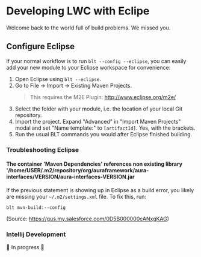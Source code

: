 # Developing LWC with Eclipe

Welcome back to the world full of build problems. We missed you.

## Configure Eclipse

If your normal workflow is to run `blt --config --eclipse`, you can easily add your new module to your Eclipse workspace for convenience:

1. Open Eclipse using `blt --eclipse`.
1. Go to File -> Import -> Existing Maven Projects.
    >This requires the M2E Plugin: http://www.eclipse.org/m2e/
1. Select the folder with your module, i.e. the location of your local Git repository.
1. Import the project. Expand "Advanced" in "Import Maven Projects" modal and set "Name template:" to `[artifactId]`. Yes, with the brackets.
1. Run the usual BLT commands you would after Eclipse finished building.

### Troubleshooting Eclipse

#### The container 'Maven Dependencies' references non existing library '/home/USER/.m2/repository/org/auraframework/aura-interfaces/VERSION/aura-interfaces-VERSION.jar

If the previous statement is showing up in Eclipse as a build error, you likely are missing your `~/.m2/settings.xml` file. To fix this, run:

    blt mvn-build:--config

(Source: https://gus.my.salesforce.com/0D5B000000cANxgKAG)

### Intellij Development

:wrench: In progress :wrench:
